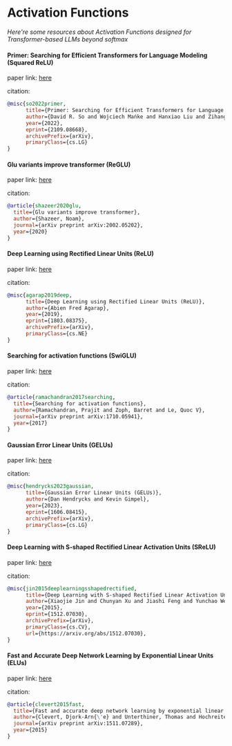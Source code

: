 # Activation Functions
*Here're some resources about Activation Functions designed for Transformer-based LLMs beyond softmax*


#### Primer: Searching for Efficient Transformers for Language Modeling (Squared ReLU)

paper link: [here](https://arxiv.org/pdf/2109.08668.pdf)

citation:
```bibtex
@misc{so2022primer,
      title={Primer: Searching for Efficient Transformers for Language Modeling}, 
      author={David R. So and Wojciech Mańke and Hanxiao Liu and Zihang Dai and Noam Shazeer and Quoc V. Le},
      year={2022},
      eprint={2109.08668},
      archivePrefix={arXiv},
      primaryClass={cs.LG}
}
```


#### Glu variants improve transformer (ReGLU)

paper link: [here](https://arxiv.org/pdf/2002.05202.pdf)

citation:
```bibtex
@article{shazeer2020glu,
  title={Glu variants improve transformer},
  author={Shazeer, Noam},
  journal={arXiv preprint arXiv:2002.05202},
  year={2020}
}
```


#### Deep Learning using Rectified Linear Units (ReLU)

paper link: [here](https://arxiv.org/pdf/1803.08375.pdf)

citation:
```bibtex
@misc{agarap2019deep,
      title={Deep Learning using Rectified Linear Units (ReLU)}, 
      author={Abien Fred Agarap},
      year={2019},
      eprint={1803.08375},
      archivePrefix={arXiv},
      primaryClass={cs.NE}
}
```


#### Searching for activation functions (SwiGLU)

paper link: [here](https://arxiv.org/pdf/1710.05941.pdf)

citation:
```bibtex
@article{ramachandran2017searching,
  title={Searching for activation functions},
  author={Ramachandran, Prajit and Zoph, Barret and Le, Quoc V},
  journal={arXiv preprint arXiv:1710.05941},
  year={2017}
}
```


#### Gaussian Error Linear Units (GELUs)

paper link: [here](https://arxiv.org/pdf/1606.08415.pdf)

citation:
```bibtex
@misc{hendrycks2023gaussian,
      title={Gaussian Error Linear Units (GELUs)}, 
      author={Dan Hendrycks and Kevin Gimpel},
      year={2023},
      eprint={1606.08415},
      archivePrefix={arXiv},
      primaryClass={cs.LG}
}
```


#### Deep Learning with S-shaped Rectified Linear Activation Units (SReLU)

paper link: [here](https://arxiv.org/pdf/1512.07030)

citation:

```bibtex
@misc{jin2015deeplearningsshapedrectified,
      title={Deep Learning with S-shaped Rectified Linear Activation Units}, 
      author={Xiaojie Jin and Chunyan Xu and Jiashi Feng and Yunchao Wei and Junjun Xiong and Shuicheng Yan},
      year={2015},
      eprint={1512.07030},
      archivePrefix={arXiv},
      primaryClass={cs.CV},
      url={https://arxiv.org/abs/1512.07030}, 
}
```


#### Fast and Accurate Deep Network Learning by Exponential Linear Units (ELUs)

paper link: [here](https://arxiv.org/pdf/1511.07289.pdf)

citation:
```bibtex
@article{clevert2015fast,
  title={Fast and accurate deep network learning by exponential linear units (elus)},
  author={Clevert, Djork-Arn{\'e} and Unterthiner, Thomas and Hochreiter, Sepp},
  journal={arXiv preprint arXiv:1511.07289},
  year={2015}
}
```